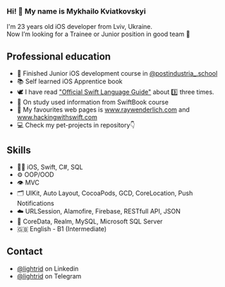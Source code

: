 ### Hi! 👋 My name is Mykhailo Kviatkovskyi
I'm 23 years old iOS developer from Lviv, Ukraine.\
Now I’m looking for a Trainee or Junior position in good team 👥

## Professional education
- 🧭 Finished Junior iOS development course in [@postindustria_.school](https://school.postindustria.com/)
- 📚 Self learned iOS Apprentice book
- 🕊 I have read ["Official Swift Language Guide"](https://docs.swift.org/swift-book/LanguageGuide/TheBasics.html) about 3️⃣ three times.
- 📖 On study used information from SwiftBook course
- 📄 My favourites web pages is www.raywenderlich.com and www.hackingwithswift.com
- 💻 Check my pet-projects in repository👇

## Skills
- 👨‍💻 iOS, Swift, C#, SQL
- ⚙️ OOP/OOD
- 👁️ MVC
- 🗂 UIKit, Auto Layout, CocoaPods, GCD, CoreLocation, Push Notifications
- ☁️ URLSession, Alamofire, Firebase, RESTfull API, JSON
- 💽 CoreData, Realm, MySQL, Microsoft SQL Server
- 🇬🇧 English - B1 (Intermediate)

## Contact
- [@lightrid](https://www.linkedin.com/in/lightrid/) on Linkedin
- [@lightrid](https://t.me/lightrid) on Telegram
